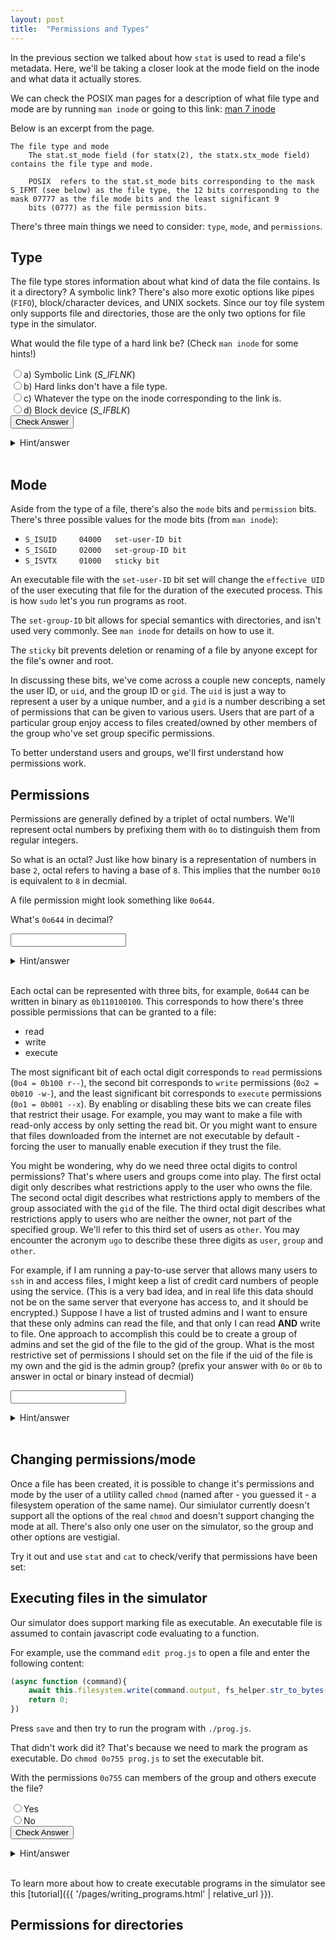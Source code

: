 ```yaml
---
layout: post
title:  "Permissions and Types"
---
```

<script type="module">
import {LayeredFilesystem} from "{{ '/js/lfs.js' | relative_url }}"
import {Shell} from "{{ '/js/shell.js' | relative_url }}"

var shell = new Shell(new LayeredFilesystem(), document.getElementById("shell"));
shell.main("{{ site.baseurl }}");

var shell_1 = new Shell(new LayeredFilesystem(), document.getElementById("shell_1"));
shell_1.main("{{ site.baseurl }}");
</script>

In the previous section we talked about how `stat` is used to read a file's metadata.
Here, we'll be taking a closer look at the mode field on the inode and what data it actually stores.

We can check the POSIX man pages for a description of what file type and mode are by running `man inode` or going to this link: [man 7 inode](http://man7.org/linux/man-pages/man7/inode.7.html)

Below is an excerpt from the page.

```
The file type and mode
    The stat.st_mode field (for statx(2), the statx.stx_mode field) contains the file type and mode.

    POSIX  refers to the stat.st_mode bits corresponding to the mask S_IFMT (see below) as the file type, the 12 bits corresponding to the mask 07777 as the file mode bits and the least significant 9
    bits (0777) as the file permission bits.
```

There's three main things we need to consider: `type`, `mode`, and `permissions`.

## Type

The file type stores information about what kind of data the file contains.
Is it a directory? A symbolic link?
There's also more exotic options like pipes (`FIFO`), block/character devices, and UNIX sockets.
Since our toy file system only supports file and directories, those are the only two options for file type in the simulator.

What would the file type of a hard link be? (Check `man inode` for some hints!)

<form onsubmit="check_answer(document.getElementById('c').checked, true); return false;">
    <input type="radio" name="question1" id="a">a) Symbolic Link (<i>S_IFLNK</i>)<br>
    <input type="radio" name="question1" id="b">b) Hard links don't have a file type.<br>
    <input type="radio" name="question1" id="c">c) Whatever the type on the inode corresponding to the link is.<br>
    <input type="radio" name="question1" id="d">d) Block device (<i>S_IFBLK</i>)<br>
    <input type="submit" value="Check Answer">
</form>
<details><summary>Hint/answer</summary>
<div markdown="1">
The answer is `c`.

Hard links are just entries in a directory that point to a particular inode, in essence it's what we normally think of as a "file".
Thus, the file type of the hard link is a trick question that's just asking what's the file type of some entry in a directory.
</div>
</details>
<br>

## Mode

Aside from the type of a file, there's also the `mode` bits and `permission` bits.
There's three possible values for the mode bits (from `man inode`):
+ `S_ISUID     04000   set-user-ID bit`
+ `S_ISGID     02000   set-group-ID bit`
+ `S_ISVTX     01000   sticky bit`

An executable file with the `set-user-ID` bit set will change the `effective UID` of the user executing that file for the duration of the executed process.
This is how `sudo` let's you run programs as root.

The `set-group-ID` bit allows for special semantics with directories, and isn't used very commonly.
See `man inode` for details on how to use it.

The `sticky` bit prevents deletion or renaming of a file by anyone except for the file's owner and root.

In discussing these bits, we've come across a couple new concepts, namely the user ID, or `uid`, and the group ID or `gid`.
The `uid` is just a way to represent a user by a unique number, and a `gid` is a number describing a set of permissions that can be given to various users.
Users that are part of a particular group enjoy access to files created/owned by other members of the group who've set group specific permissions.

To better understand users and groups, we'll first understand how permissions work.

## Permissions

Permissions are generally defined by a triplet of octal numbers.
We'll represent octal numbers by prefixing them with `0o` to distinguish them from regular integers.

So what is an octal?
Just like how binary is a representation of numbers in base `2`, octal refers to having a base of `8`.
This implies that the number `0o10` is equivalent to `8` in decmial.

A file permission might look something like `0o644`.

What's `0o644` in decimal?
<form onsubmit="check_answer(document.getElementById('decimal').value, '420'); return false;">
  <input id="decimal"/>
</form>
<details><summary>Hint/answer</summary>
<div markdown="1">
`0o644 = 64*6 + 8*4 + 1*4 = 420`
</div>
</details>
<br>

Each octal can be represented with three bits, for example, `0o644` can be written in binary as `0b110100100`.
This corresponds to how there's three possible permissions that can be granted to a file:
+ read
+ write
+ execute

The most significant bit of each octal digit corresponds to `read` permissions (`0o4 = 0b100 r--`),
the second bit corresponds to `write` permissions (`0o2 = 0b010 -w-`),
and the least significant bit corresponds to `execute` permissions (`0o1 = 0b001 --x`).
By enabling or disabling these bits we can create files that restrict their usage.
For example, you may want to make a file with read-only access by only setting the read bit.
Or you  might want to ensure that files downloaded from the internet are not executable by default - forcing the user to manually enable execution if they trust the file.

You might be wondering, why do we need three octal digits to control permissions?
That's where users and groups come into play.
The first octal digit only describes what restrictions apply to the user who owns the file.
The second octal digit describes what restrictions apply to members of the group associated with the `gid` of the file.
The third octal digit describes what restrictions apply to users who are neither the owner, not part of the specified group.
We'll refer to this third set of users as `other`.
You may encounter the acronym `ugo` to describe these three digits as `user`, `group` and `other`.

For example, if I am running a pay-to-use server that allows many users to `ssh` in and access files, I might keep a list of credit card numbers of people using the service.
(This is a very bad idea, and in real life this data should not be on the same server that everyone has access to, and it should be encrypted.)
Suppose I have a list of trusted admins and I want to ensure that these only admins can read the file, and that only I can read __AND__ write to file.
One approach to accomplish this could be to create a group of admins and set the gid of the file to the gid of the group.
What is the most restrictive set of permissions I should set on the file if the uid of the file is my own and the gid is the admin group? (prefix your answer with `0o` or `0b` to answer in octal or binary instead of decmial)

<form onsubmit="check_answer(Number(document.getElementById('perm').value), 416); return false;">
  <input id="perm"/>
</form>
<details><summary>Hint/answer</summary>
<div markdown="1">
As the owner, I need to read and write to file, but I don't need to execute the file.
So the most restrictive set of permissions I should apply to the owner is `0o6`.
Note that `0o7` which enables execute also achieves read and write access, but it's not the most restrictive option.

Now for the group we want only read permissions, described by `0o4 = 0b100 (r--)`.

And finally for other, we want no permissions, described by `0o0`.

Putting these digits together we get `0o640 = 0b110100000 = rw-r----- = 416`.
</div>
</details>
<br>

## Changing permissions/mode

Once a file has been created, it is possible to change it's permissions and mode by the user of a utility called `chmod` (named after - you guessed it - a filesystem operation of the same name).
Our simiulator currently doesn't support all the options of the real `chmod` and doesn't support changing the mode at all.
There's also only one user on the simulator, so the group and other options are vestigial.

Try it out and use `stat` and `cat` to check/verify that permissions have been set:

<div id='shell'></div>

## Executing files in the simulator

Our simulator does support marking file as executable.
An executable file is assumed to contain javascript code evaluating to a function.

For example, use the command `edit prog.js` to open a file and enter the following content:

```javascript
(async function (command){
    await this.filesystem.write(command.output, fs_helper.str_to_bytes("hello world!\n"));
    return 0;
})
```
<div id='shell_1'></div>

Press `save` and then try to run the program with `./prog.js`.

That didn't work did it?
That's because we need to mark the program as executable.
Do `chmod 0o755 prog.js` to set the executable bit.

With the permissions `0o755` can members of the group and others execute the file?
<form onsubmit="check_answer(document.getElementById('yes').checked, true); return false;">
    <input type="radio" name="question1" id="yes">Yes<br>
    <input type="radio" name="question1" id="no">No<br>
    <input type="submit" value="Check Answer">
</form>
<details><summary>Hint/answer</summary>
<div markdown="1">
Yes! `0o5=0b101 (r-x)`
</div>
</details>
<br>

To learn more about how to create executable programs in the simulator see this [tutorial]({{ '/pages/writing_programs.html' | relative_url }}).

## Permissions for directories

<!-- TODO fill this out -->

